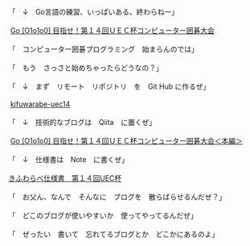 <img src="//grayscale2.dou-jin.com/Img/1641748205/" alt="" /><br />
「　&darr;　Go言語の練習、いっぱいある、終わらねー」&nbsp;&nbsp;<br />
<br />
&nbsp;<a href="https://qiita.com/muzudho1/items/cea62be01f7418bbf150" title="">Go [O1o1o0] 目指せ！第１４回ＵＥＣ杯コンピューター囲碁大会</a><br />
<br />
<a target="_blank" href="//grayscale2.dou-jin.com/File/kifuwarabe-futsu.png" title=""><img src="//grayscale2.dou-jin.com/Img/1641748280/" alt="" /><br />
</a>「　コンピューター囲碁プログラミング　始まらんのでは」<br />
<br />
<a target="_blank" href="//grayscale2.dou-jin.com/File/ohkina-hiyoko-futsu2.png" title=""><img src="//grayscale2.dou-jin.com/Img/1641748453/" alt="" /><br />
</a>「　もう　さっさと始めちゃったらどうなの？」<br />
<br />
<img src="//grayscale2.dou-jin.com/Img/1641748205/" alt="" /><br />
「　&darr;　まず　リモート　リポジトリ　を　Git Hub に作るぜ」<br />
<br />
&nbsp;<a href="https://github.com/muzudho/kifuwarabe-uec14" title="">kifuwarabe-uec14</a><br />
<br />
<img src="//grayscale2.dou-jin.com/Img/1641748205/" alt="" /><br />
「　&darr;　技術的なブログは　Qiita　に置くぜ」<br />
<br />
&nbsp;<a href="https://qiita.com/muzudho1/items/744f6051954525878b84" title="">Go [O1o1o0] 目指せ！第１４回ＵＥＣ杯コンピューター囲碁大会＜本編＞</a><br />
<br />
<img src="//grayscale2.dou-jin.com/Img/1641748205/" alt="" /><br />
「　&darr;　仕様書は　Note　に書くぜ」<br />
<br />
<a href="https://note.com/muzudho/n/n1851db1fff97" title="">きふわらべ仕様書　第１４回UEC杯</a><br />
<br />
<a target="_blank" href="//grayscale2.dou-jin.com/File/kifuwarabe-futsu.png" title=""><img src="//grayscale2.dou-jin.com/Img/1641748280/" alt="" /><br />
</a>「　お父ん、なんで　そんなに　ブログを　散らばらせるんだぜ？」<br />
<br />
<img src="//grayscale2.dou-jin.com/Img/1641748205/" alt="" /><br />
「　どこのブログが使いやすいか　使ってやってるんだぜ」<br />
<br />
<a target="_blank" href="//grayscale2.dou-jin.com/File/ohkina-hiyoko-futsu2.png" title=""><img src="//grayscale2.dou-jin.com/Img/1641748453/" alt="" /><br />
</a>「　ぜったい　書いて　忘れてるブログとか　どこかにあるのよ」<br />
<br />
<br />
<a target="_blank" href="//grayscale2.dou-jin.com/File/ramen-tabero-futsu2.png" title=""><br />
</a>